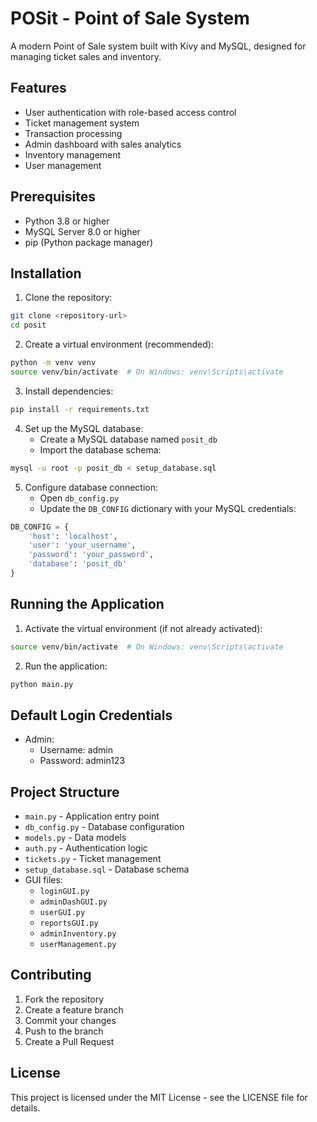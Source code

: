 # POSit - Point of Sale System

A modern Point of Sale system built with Kivy and MySQL, designed for managing ticket sales and inventory.

## Features

- User authentication with role-based access control
- Ticket management system
- Transaction processing
- Admin dashboard with sales analytics
- Inventory management
- User management

## Prerequisites

- Python 3.8 or higher
- MySQL Server 8.0 or higher
- pip (Python package manager)

## Installation

1. Clone the repository:
```bash
git clone <repository-url>
cd posit
```

2. Create a virtual environment (recommended):
```bash
python -m venv venv
source venv/bin/activate  # On Windows: venv\Scripts\activate
```

3. Install dependencies:
```bash
pip install -r requirements.txt
```

4. Set up the MySQL database:
   - Create a MySQL database named `posit_db`
   - Import the database schema:
```bash
mysql -u root -p posit_db < setup_database.sql
```

5. Configure database connection:
   - Open `db_config.py`
   - Update the `DB_CONFIG` dictionary with your MySQL credentials:
```python
DB_CONFIG = {
    'host': 'localhost',
    'user': 'your_username',
    'password': 'your_password',
    'database': 'posit_db'
}
```

## Running the Application

1. Activate the virtual environment (if not already activated):
```bash
source venv/bin/activate  # On Windows: venv\Scripts\activate
```

2. Run the application:
```bash
python main.py
```

## Default Login Credentials

- Admin:
  - Username: admin
  - Password: admin123

## Project Structure

- `main.py` - Application entry point
- `db_config.py` - Database configuration
- `models.py` - Data models
- `auth.py` - Authentication logic
- `tickets.py` - Ticket management
- `setup_database.sql` - Database schema
- GUI files:
  - `loginGUI.py`
  - `adminDashGUI.py`
  - `userGUI.py`
  - `reportsGUI.py`
  - `adminInventory.py`
  - `userManagement.py`

## Contributing

1. Fork the repository
2. Create a feature branch
3. Commit your changes
4. Push to the branch
5. Create a Pull Request

## License

This project is licensed under the MIT License - see the LICENSE file for details. 
